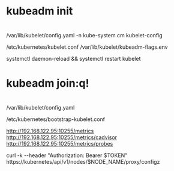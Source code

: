 #
# kubeadm init
#

/var/lib/kubelet/config.yaml
-n kube-system cm kubelet-config

/etc/kubernetes/kubelet.conf
/var/lib/kubelet/kubeadm-flags.env

systemctl daemon-reload && systemctl restart kubelet

#
# kubeadm join:q!
#

/var/lib/kubelet/config.yaml

/etc/kubernetes/bootstrap-kubelet.conf


http://192.168.122.95:10255/metrics
http://192.168.122.95:10255/metrics/cadvisor
http://192.168.122.95:10255/metrics/probes

curl -k --header "Authorization: Bearer $TOKEN"  https://kubernetes/api/v1/nodes/$NODE_NAME/proxy/configz